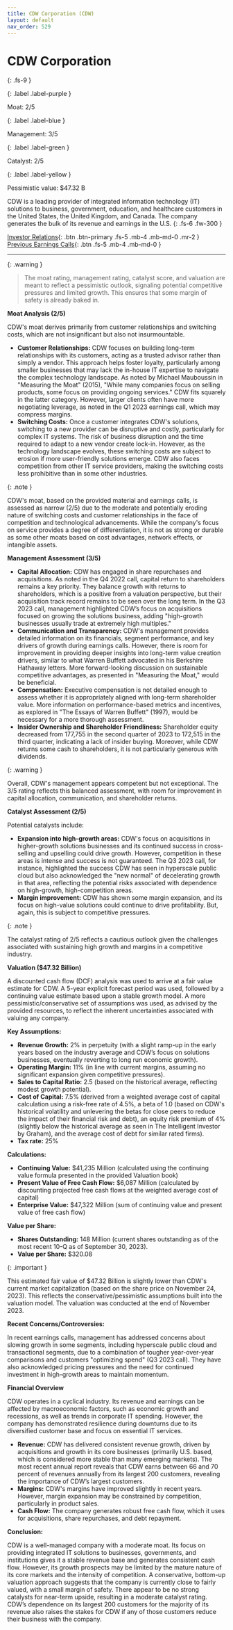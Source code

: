 ```yaml
---
title: CDW Corporation (CDW)
layout: default
nav_order: 529
---
```


# CDW Corporation
{: .fs-9 }

{: .label .label-purple }

Moat: 2/5

{: .label .label-blue }

Management: 3/5

{: .label .label-green }

Catalyst: 2/5

{: .label .label-yellow }

Pessimistic value: $47.32 B

CDW is a leading provider of integrated information technology (IT) solutions to business, government, education, and healthcare customers in the United States, the United Kingdom, and Canada.  The company generates the bulk of its revenue and earnings in the U.S.
{: .fs-6 .fw-300 }

[Investor Relations](https://www.google.com/search?q=CDW+investor+relations){: .btn .btn-primary .fs-5 .mb-4 .mb-md-0 .mr-2 }
[Previous Earnings Calls](https://discountingcashflows.com/company/CDW/transcripts/){: .btn .fs-5 .mb-4 .mb-md-0 }

---

{: .warning } 
>The moat rating, management rating, catalyst score, and valuation are meant to reflect a pessimistic outlook, signaling potential competitive pressures and limited growth. This ensures that some margin of safety is already baked in.


**Moat Analysis (2/5)**

CDW's moat derives primarily from customer relationships and switching costs, which are not insignificant but also not insurmountable.

* **Customer Relationships:**  CDW focuses on building long-term relationships with its customers, acting as a trusted advisor rather than simply a vendor. This approach helps foster loyalty, particularly among smaller businesses that may lack the in-house IT expertise to navigate the complex technology landscape.  As noted by Michael Mauboussin in "Measuring the Moat" (2015), "While many companies focus on selling products, some focus on providing ongoing services."  CDW fits squarely in the latter category. However, larger clients often have more negotiating leverage, as noted in the Q1 2023 earnings call, which may compress margins.  
* **Switching Costs:** Once a customer integrates CDW's solutions, switching to a new provider can be disruptive and costly, particularly for complex IT systems. The risk of business disruption and the time required to adapt to a new vendor create lock-in. However, as the technology landscape evolves, these switching costs are subject to erosion if more user-friendly solutions emerge. CDW also faces competition from other IT service providers, making the switching costs less prohibitive than in some other industries.

{: .note }

CDW's moat, based on the provided material and earnings calls, is assessed as narrow (2/5) due to the moderate and potentially eroding nature of switching costs and customer relationships in the face of competition and technological advancements.  While the company's focus on service provides a degree of differentiation, it is not as strong or durable as some other moats based on cost advantages, network effects, or intangible assets.

**Management Assessment (3/5)**

* **Capital Allocation:**  CDW has engaged in share repurchases and acquisitions. As noted in the Q4 2022 call, capital return to shareholders remains a key priority. They balance growth with returns to shareholders, which is a positive from a valuation perspective, but their acquisition track record remains to be seen over the long term.  In the Q3 2023 call, management highlighted CDW’s focus on acquisitions focused on growing the solutions business, adding "high-growth businesses usually trade at extremely high multiples."
* **Communication and Transparency:**  CDW's management provides detailed information on its financials, segment performance, and key drivers of growth during earnings calls.  However, there is room for improvement in providing deeper insights into long-term value creation drivers, similar to what Warren Buffett advocated in his Berkshire Hathaway letters. More forward-looking discussion on sustainable competitive advantages, as presented in "Measuring the Moat," would be beneficial.
* **Compensation:** Executive compensation is not detailed enough to assess whether it is appropriately aligned with long-term shareholder value. More information on performance-based metrics and incentives, as explored in "The Essays of Warren Buffett" (1997), would be necessary for a more thorough assessment.
* **Insider Ownership and Shareholder Friendliness:** Shareholder equity decreased from 177,755 in the second quarter of 2023 to 172,515 in the third quarter, indicating a lack of insider buying. Moreover, while CDW returns some cash to shareholders, it is not particularly generous with dividends.

{: .warning }

Overall, CDW's management appears competent but not exceptional.  The 3/5 rating reflects this balanced assessment, with room for improvement in capital allocation, communication, and shareholder returns.  

**Catalyst Assessment (2/5)**

Potential catalysts include:

* **Expansion into high-growth areas:**  CDW's focus on acquisitions in higher-growth solutions businesses and its continued success in cross-selling and upselling could drive growth.  However, competition in these areas is intense and success is not guaranteed.  The Q3 2023 call, for instance, highlighted the success CDW has seen in hyperscale public cloud but also acknowledged the "new normal" of decelerating growth in that area, reflecting the potential risks associated with dependence on high-growth, high-competition areas.
* **Margin improvement:**  CDW has shown some margin expansion, and its focus on high-value solutions could continue to drive profitability. But, again, this is subject to competitive pressures.

{: .note }

The catalyst rating of 2/5 reflects a cautious outlook given the challenges associated with sustaining high growth and margins in a competitive industry.

**Valuation ($47.32 Billion)**

A discounted cash flow (DCF) analysis was used to arrive at a fair value estimate for CDW.  A 5-year explicit forecast period was used, followed by a continuing value estimate based upon a stable growth model.  A more pessimistic/conservative set of assumptions was used, as advised by the provided resources, to reflect the inherent uncertainties associated with valuing any company.

**Key Assumptions:**

* **Revenue Growth:** 2% in perpetuity (with a slight ramp-up in the early years based on the industry average and CDW’s focus on solutions businesses, eventually reverting to long run economic growth).
* **Operating Margin:**  11% (in line with current margins, assuming no significant expansion given competitive pressures).
* **Sales to Capital Ratio:**  2.5 (based on the historical average, reflecting modest growth potential).
* **Cost of Capital:** 7.5% (derived from a weighted average cost of capital calculation using a risk-free rate of 4.5%, a beta of 1.0 (based on CDW's historical volatility and unlevering the betas for close peers to reduce the impact of their financial risk and debt), an equity risk premium of 4% (slightly below the historical average as seen in The Intelligent Investor by Graham), and the average cost of debt for similar rated firms).
* **Tax rate:** 25%

**Calculations:**

* **Continuing Value:**  $41,235 Million (calculated using the continuing value formula presented in the provided Valuation book)
* **Present Value of Free Cash Flow:** $6,087 Million (calculated by discounting projected free cash flows at the weighted average cost of capital)
* **Enterprise Value:** $47,322 Million (sum of continuing value and present value of free cash flow)

**Value per Share:**

* **Shares Outstanding:** 148 Million (current shares outstanding as of the most recent 10-Q as of September 30, 2023).
* **Value per Share:** $320.08

{: .important }

This estimated fair value of $47.32 Billion is slightly lower than CDW's current market capitalization (based on the share price on November 24, 2023).  This reflects the conservative/pessimistic assumptions built into the valuation model. The valuation was conducted at the end of November 2023.

**Recent Concerns/Controversies:**

In recent earnings calls, management has addressed concerns about slowing growth in some segments, including hyperscale public cloud and transactional segments, due to a combination of tougher year-over-year comparisons and customers "optimizing spend" (Q3 2023 call).  They have also acknowledged pricing pressures and the need for continued investment in high-growth areas to maintain momentum.

**Financial Overview**

CDW operates in a cyclical industry. Its revenue and earnings can be affected by macroeconomic factors, such as economic growth and recessions, as well as trends in corporate IT spending.  However, the company has demonstrated resilience during downturns due to its diversified customer base and focus on essential IT services.

* **Revenue:**  CDW has delivered consistent revenue growth, driven by acquisitions and growth in its core businesses (primarily U.S. based, which is considered more stable than many emerging markets). The most recent annual report reveals that CDW earns between 66 and 70 percent of revenues annually from its largest 200 customers, revealing the importance of CDW’s largest customers.
* **Margins:** CDW's margins have improved slightly in recent years. However, margin expansion may be constrained by competition, particularly in product sales. 
* **Cash Flow:** The company generates robust free cash flow, which it uses for acquisitions, share repurchases, and debt repayment.

**Conclusion:**

CDW is a well-managed company with a moderate moat.  Its focus on providing integrated IT solutions to businesses, governments, and institutions gives it a stable revenue base and generates consistent cash flow.  However, its growth prospects may be limited by the mature nature of its core markets and the intensity of competition.  A conservative, bottom-up valuation approach suggests that the company is currently close to fairly valued, with a small margin of safety.  There appear to be no strong catalysts for near-term upside, resulting in a moderate catalyst rating. CDW’s dependence on its largest 200 customers for the majority of its revenue also raises the stakes for CDW if any of those customers reduce their business with the company.